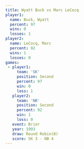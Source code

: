 ```yaml
---
title: Wyatt Buck vs Marc LeCocq
player1:            
  name: Buck, Wyatt 
  percent: 97       
  wins: 0           
  losses: 1         
player2:            
  name: LeCocq, Marc
  percent: 92       
  wins: 1           
  losses: 0         
games:
 - player1:          
     team: 'SK'      
     position: Second
     percent: 97     
     win: 0          
     loss: 1         
   player2:          
     team: 'NB'      
     position: Second
     percent: 92     
     win: 1          
     loss: 0         
   event: Brier        
   year: 1993          
   draw: Round Robin(8)
   score: SK 3 - NB 4  
---
```

